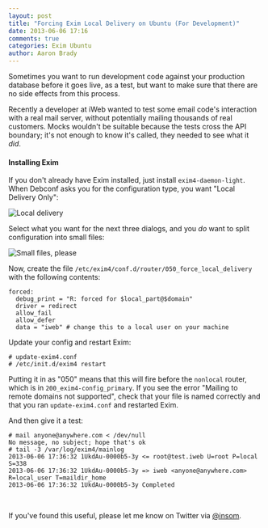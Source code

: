 ```yaml
---
layout: post
title: "Forcing Exim Local Delivery on Ubuntu (For Development)"
date: 2013-06-06 17:16
comments: true
categories: Exim Ubuntu
author: Aaron Brady
---
```


Sometimes you want to run development code against your production database before it goes live, as a test, but want to make sure that there are no side effects from this process.

Recently a developer at iWeb wanted to test some email code's interaction with a real mail server, without potentially mailing thousands of real customers. Mocks wouldn't be suitable because the tests cross the API boundary; it's not enough to know it's called, they needed to see what it *did*.

<!--more-->

#### Installing Exim

If you don't already have Exim installed, just install `exim4-daemon-light`. When Debconf asks you for the configuration type, you want "Local Delivery Only":

![Local delivery](http://17k.co.uk/s/09207fc6.png)

Select what you want for the next three dialogs, and you *do* want to split configuration into small files:

![Small files, please](http://17k.co.uk/s/91ffcd4b.png)

Now, create the file `/etc/exim4/conf.d/router/050_force_local_delivery` with the following contents:

	forced:
	  debug_print = "R: forced for $local_part@$domain"
	  driver = redirect
	  allow_fail
	  allow_defer
	  data = "iweb" # change this to a local user on your machine

Update your config and restart Exim:

	# update-exim4.conf
	# /etc/init.d/exim4 restart

Putting it in as "050" means that this will fire before the `nonlocal` router, which is in `200_exim4-config_primary`. If you see the error "Mailing to remote domains not supported", check that your file is named correctly and that you ran `update-exim4.conf` and restarted Exim.

And then give it a test:

	# mail anyone@anywhere.com < /dev/null
	No message, no subject; hope that's ok
	# tail -3 /var/log/exim4/mainlog
	2013-06-06 17:36:32 1UkdAu-0000b5-3y <= root@test.iweb U=root P=local S=338
	2013-06-06 17:36:32 1UkdAu-0000b5-3y => iweb <anyone@anywhere.com> R=local_user T=maildir_home
	2013-06-06 17:36:32 1UkdAu-0000b5-3y Completed

&nbsp;

If you've found this useful, please let me know on Twitter via [@insom][].

[@insom]: http://twitter.com/insom